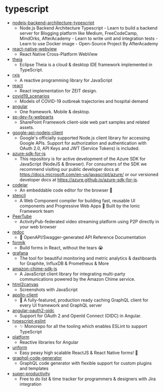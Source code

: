 # typescript
- [nodejs-backend-architecture-typescript](https://github.com/afteracademy/nodejs-backend-architecture-typescript)
  - Node.js Backend Architecture Typescript - Learn to build a backend server for Blogging platform like Medium, FreeCodeCamp, MindOrks, AfterAcademy - Learn to write unit and integration tests - Learn to use Docker image - Open-Source Project By AfterAcademy
- [react-native-webview](https://github.com/react-native-community/react-native-webview)
  - React Native Cross-Platform WebView
- [theia](https://github.com/eclipse-theia/theia)
  - Eclipse Theia is a cloud & desktop IDE framework implemented in TypeScript.
- [rxjs](https://github.com/ReactiveX/rxjs)
  - A reactive programming library for JavaScript
- [react](https://github.com/zeit-ui/react)
  - React implementation for ZEIT design.
- [covid19_scenarios](https://github.com/neherlab/covid19_scenarios)
  - Models of COVID-19 outbreak trajectories and hospital demand
- [angular](https://github.com/angular/angular)
  - One framework. Mobile & desktop.
- [sp-dev-fx-webparts](https://github.com/SharePoint/sp-dev-fx-webparts)
  - SharePoint Framework client-side web part samples and related assets.
- [google-api-nodejs-client](https://github.com/googleapis/google-api-nodejs-client)
  - Google's officially supported Node.js client library for accessing Google APIs. Support for authorization and authentication with OAuth 2.0, API Keys and JWT (Service Tokens) is included.
- [azure-sdk-for-js](https://github.com/Azure/azure-sdk-for-js)
  - This repository is for active development of the Azure SDK for JavaScript (NodeJS & Browser). For consumers of the SDK we recommend visiting our public developer docs at https://docs.microsoft.com/en-us/javascript/azure/ or our versioned developer docs at https://azure.github.io/azure-sdk-for-js.
- [codejar](https://github.com/antonmedv/codejar)
  - An embeddable code editor for the browser 🍯
- [stencil](https://github.com/ionic-team/stencil)
  - A Web Component compiler for building fast, reusable UI components and Progressive Web Apps 💎 Built by the Ionic Framework team
- [PeerTube](https://github.com/Chocobozzz/PeerTube)
  - ActivityPub-federated video streaming platform using P2P directly in your web browser
- [redoc](https://github.com/Redocly/redoc)
  - 📘 OpenAPI/Swagger-generated API Reference Documentation
- [formik](https://github.com/jaredpalmer/formik)
  - Build forms in React, without the tears 😭
- [grafana](https://github.com/grafana/grafana)
  - The tool for beautiful monitoring and metric analytics & dashboards for Graphite, InfluxDB & Prometheus & More
- [amazon-chime-sdk-js](https://github.com/aws/amazon-chime-sdk-js)
  - A JavaScript client library for integrating multi-party communications powered by the Amazon Chime service.
- [html2canvas](https://github.com/niklasvh/html2canvas)
  - Screenshots with JavaScript
- [apollo-client](https://github.com/apollographql/apollo-client)
  - 🚀 A fully-featured, production ready caching GraphQL client for every UI framework and GraphQL server
- [angular-oauth2-oidc](https://github.com/manfredsteyer/angular-oauth2-oidc)
  - Support for OAuth 2 and OpenId Connect (OIDC) in Angular.
- [typescript-eslint](https://github.com/typescript-eslint/typescript-eslint)
  - ✨ Monorepo for all the tooling which enables ESLint to support TypeScript
- [platform](https://github.com/ngrx/platform)
  - Reactive libraries for Angular
- [unform](https://github.com/Rocketseat/unform)
  - Easy peasy high scalable ReactJS & React Native forms! 🚀
- [graphql-code-generator](https://github.com/dotansimha/graphql-code-generator)
  - GraphQL code generator with flexible support for custom plugins and templates
- [super-productivity](https://github.com/johannesjo/super-productivity)
  - Free to do list & time tracker for programmers & designers with Jira integration
